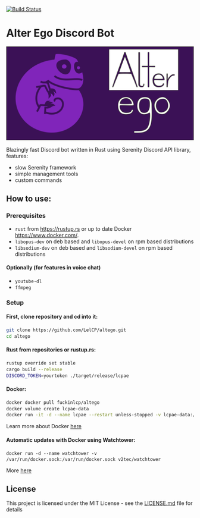[![Build Status](https://travis-ci.org/LelCP/altego.svg?branch=master)](https://travis-ci.org/LelCP/altego)
# Alter Ego Discord Bot
![LCPAE](logo-text.svg)

Blazingly fast Discord bot written in Rust using Serenity Discord API library, features:
* slow Serenity framework
* simple management tools
* custom commands

## How to use:

### Prerequisites
* `rust` from https://rustup.rs or up to date Docker https://www.docker.com/.
* `libopus-dev` on deb based and `libopus-devel` on rpm based distributions
* `libsodium-dev` on deb based and `libsodium-devel` on rpm based distributions
#### Optionally (for features in voice chat)
* `youtube-dl`
* `ffmpeg`

### Setup

#### First, clone repository and cd into it:
``` bash
git clone https://github.com/LelCP/altego.git
cd altego
```

#### Rust from repositories or rustup.rs:
``` bash
rustup override set stable
cargo build --release
DISCORD_TOKEN=yourtoken ./target/release/lcpae 
```

#### Docker:
``` bash
docker docker pull fuckinlcp/altego
docker volume create lcpae-data
docker run -it -d --name lcpae --restart unless-stopped -v lcpae-data:/root/.lcpae -e DISCORD_TOKEN=yourtoken fuckinlcp/altego
```

Learn more about Docker [here](https://docs.docker.com/get-started/)

#### Automatic updates with Docker using Watchtower:
```
docker run -d --name watchtower -v /var/run/docker.sock:/var/run/docker.sock v2tec/watchtower
```
More [here](https://github.com/v2tec/watchtower)

## License

This project is licensed under the MIT License - see the [LICENSE.md](LICENSE.md) file for details


